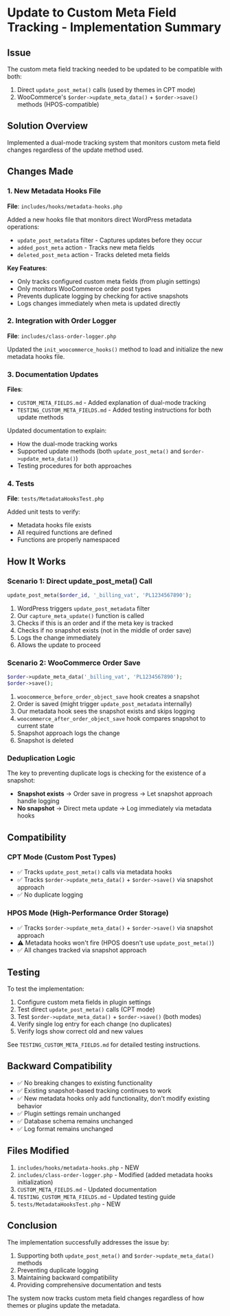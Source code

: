 # Update to Custom Meta Field Tracking - Implementation Summary

## Issue
The custom meta field tracking needed to be updated to be compatible with both:
1. Direct `update_post_meta()` calls (used by themes in CPT mode)
2. WooCommerce's `$order->update_meta_data()` + `$order->save()` methods (HPOS-compatible)

## Solution Overview
Implemented a dual-mode tracking system that monitors custom meta field changes regardless of the update method used.

## Changes Made

### 1. New Metadata Hooks File
**File**: `includes/hooks/metadata-hooks.php`

Added a new hooks file that monitors direct WordPress metadata operations:
- `update_post_metadata` filter - Captures updates before they occur
- `added_post_meta` action - Tracks new meta fields
- `deleted_post_meta` action - Tracks deleted meta fields

**Key Features**:
- Only tracks configured custom meta fields (from plugin settings)
- Only monitors WooCommerce order post types
- Prevents duplicate logging by checking for active snapshots
- Logs changes immediately when meta is updated directly

### 2. Integration with Order Logger
**File**: `includes/class-order-logger.php`

Updated the `init_woocommerce_hooks()` method to load and initialize the new metadata hooks file.

### 3. Documentation Updates
**Files**: 
- `CUSTOM_META_FIELDS.md` - Added explanation of dual-mode tracking
- `TESTING_CUSTOM_META_FIELDS.md` - Added testing instructions for both update methods

Updated documentation to explain:
- How the dual-mode tracking works
- Supported update methods (both `update_post_meta()` and `$order->update_meta_data()`)
- Testing procedures for both approaches

### 4. Tests
**File**: `tests/MetadataHooksTest.php`

Added unit tests to verify:
- Metadata hooks file exists
- All required functions are defined
- Functions are properly namespaced

## How It Works

### Scenario 1: Direct update_post_meta() Call
```php
update_post_meta($order_id, '_billing_vat', 'PL1234567890');
```

1. WordPress triggers `update_post_metadata` filter
2. Our `capture_meta_update()` function is called
3. Checks if this is an order and if the meta key is tracked
4. Checks if no snapshot exists (not in the middle of order save)
5. Logs the change immediately
6. Allows the update to proceed

### Scenario 2: WooCommerce Order Save
```php
$order->update_meta_data('_billing_vat', 'PL1234567890');
$order->save();
```

1. `woocommerce_before_order_object_save` hook creates a snapshot
2. Order is saved (might trigger `update_post_metadata` internally)
3. Our metadata hook sees the snapshot exists and skips logging
4. `woocommerce_after_order_object_save` hook compares snapshot to current state
5. Snapshot approach logs the change
6. Snapshot is deleted

### Deduplication Logic
The key to preventing duplicate logs is checking for the existence of a snapshot:
- **Snapshot exists** → Order save in progress → Let snapshot approach handle logging
- **No snapshot** → Direct meta update → Log immediately via metadata hooks

## Compatibility

### CPT Mode (Custom Post Types)
- ✅ Tracks `update_post_meta()` calls via metadata hooks
- ✅ Tracks `$order->update_meta_data()` + `$order->save()` via snapshot approach
- ✅ No duplicate logging

### HPOS Mode (High-Performance Order Storage)
- ✅ Tracks `$order->update_meta_data()` + `$order->save()` via snapshot approach
- ⚠️ Metadata hooks won't fire (HPOS doesn't use `update_post_meta()`)
- ✅ All changes tracked via snapshot approach

## Testing

To test the implementation:

1. Configure custom meta fields in plugin settings
2. Test direct `update_post_meta()` calls (CPT mode)
3. Test `$order->update_meta_data()` + `$order->save()` (both modes)
4. Verify single log entry for each change (no duplicates)
5. Verify logs show correct old and new values

See `TESTING_CUSTOM_META_FIELDS.md` for detailed testing instructions.

## Backward Compatibility

- ✅ No breaking changes to existing functionality
- ✅ Existing snapshot-based tracking continues to work
- ✅ New metadata hooks only add functionality, don't modify existing behavior
- ✅ Plugin settings remain unchanged
- ✅ Database schema remains unchanged
- ✅ Log format remains unchanged

## Files Modified

1. `includes/hooks/metadata-hooks.php` - NEW
2. `includes/class-order-logger.php` - Modified (added metadata hooks initialization)
3. `CUSTOM_META_FIELDS.md` - Updated documentation
4. `TESTING_CUSTOM_META_FIELDS.md` - Updated testing guide
5. `tests/MetadataHooksTest.php` - NEW

## Conclusion

The implementation successfully addresses the issue by:
1. Supporting both `update_post_meta()` and `$order->update_meta_data()` methods
2. Preventing duplicate logging
3. Maintaining backward compatibility
4. Providing comprehensive documentation and tests

The system now tracks custom meta field changes regardless of how themes or plugins update the metadata.

